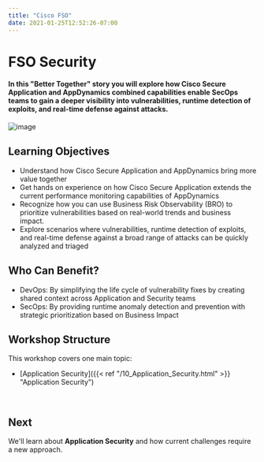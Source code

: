 ```yaml
---
title: "Cisco FSO"
date: 2021-01-25T12:52:26-07:00
---
```


# FSO Security

#### In this "Better Together" story you will explore how Cisco Secure Application and AppDynamics combined capabilities enable SecOps teams to gain a deeper visibility into vulnerabilities, runtime detection of exploits, and real-time defense against attacks.

![image](/images/fso_solution_bro.png)




## Learning Objectives  

* Understand how Cisco Secure Application and AppDynamics bring more value together
* Get hands on experience on how Cisco Secure Application extends the current performance monitoring capabilities of AppDynamics
* Recognize how you can use Business Risk Observability (BRO) to prioritize vulnerabilities based on real-world trends and business impact.
* Explore scenarios where vulnerabilities, runtime detection of exploits, and real-time defense against a broad range of attacks can be quickly analyzed and triaged


## Who Can Benefit?  

* DevOps: By simplifying the life cycle of vulnerability fixes by creating shared context across Application and Security teams
* SecOps: By providing runtime anomaly detection and prevention with strategic prioritization based on Business Impact


## Workshop Structure  

This workshop covers one main topic:

* [Application Security]({{< ref "/10_Application_Security.html" >}} "Application Security")

<br>

## Next <span style="color: #143c76;"><i class='fas fa-cog fa-spin fa-sm'></i></span>&nbsp;

We'll learn about **Application Security** and how current challenges require a new approach.

<br>


